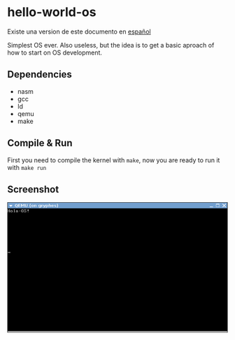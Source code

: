 hello-world-os
==============

Existe una version de este documento en [español](https://github.com/fdipilla/hello-world-os/blob/master/README.es.md)

Simplest OS ever.
Also useless, but the idea is to get a basic aproach of how to start on OS development.


Dependencies
------------

* nasm
* gcc
* ld
* qemu
* make


Compile & Run
-------------

First you need to compile the kernel with `make`, now you are ready to run it with `make run`



Screenshot
----------

![ScreenShot](/screenshot.png)

